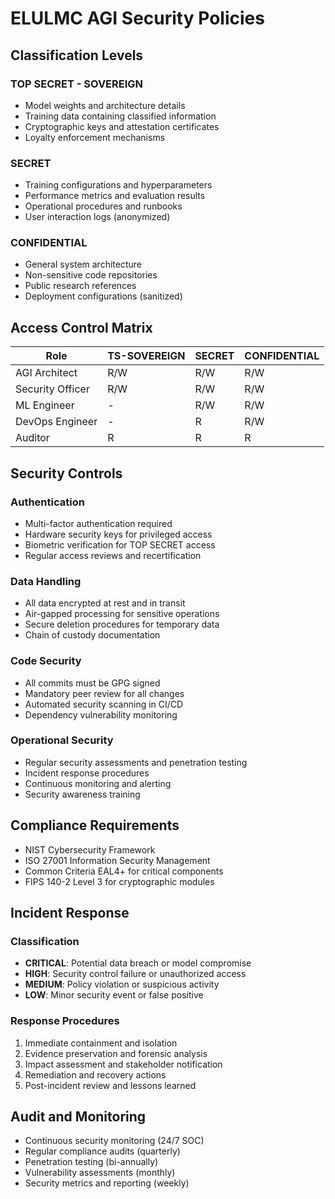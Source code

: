 # ELULMC AGI Security Policies

## Classification Levels

### TOP SECRET - SOVEREIGN
- Model weights and architecture details
- Training data containing classified information
- Cryptographic keys and attestation certificates
- Loyalty enforcement mechanisms

### SECRET
- Training configurations and hyperparameters
- Performance metrics and evaluation results
- Operational procedures and runbooks
- User interaction logs (anonymized)

### CONFIDENTIAL
- General system architecture
- Non-sensitive code repositories
- Public research references
- Deployment configurations (sanitized)

## Access Control Matrix

| Role | TS-SOVEREIGN | SECRET | CONFIDENTIAL |
|------|--------------|--------|--------------|
| AGI Architect | R/W | R/W | R/W |
| Security Officer | R/W | R/W | R/W |
| ML Engineer | - | R/W | R/W |
| DevOps Engineer | - | R | R/W |
| Auditor | R | R | R |

## Security Controls

### Authentication
- Multi-factor authentication required
- Hardware security keys for privileged access
- Biometric verification for TOP SECRET access
- Regular access reviews and recertification

### Data Handling
- All data encrypted at rest and in transit
- Air-gapped processing for sensitive operations
- Secure deletion procedures for temporary data
- Chain of custody documentation

### Code Security
- All commits must be GPG signed
- Mandatory peer review for all changes
- Automated security scanning in CI/CD
- Dependency vulnerability monitoring

### Operational Security
- Regular security assessments and penetration testing
- Incident response procedures
- Continuous monitoring and alerting
- Security awareness training

## Compliance Requirements

- NIST Cybersecurity Framework
- ISO 27001 Information Security Management
- Common Criteria EAL4+ for critical components
- FIPS 140-2 Level 3 for cryptographic modules

## Incident Response

### Classification
- **CRITICAL**: Potential data breach or model compromise
- **HIGH**: Security control failure or unauthorized access
- **MEDIUM**: Policy violation or suspicious activity
- **LOW**: Minor security event or false positive

### Response Procedures
1. Immediate containment and isolation
2. Evidence preservation and forensic analysis
3. Impact assessment and stakeholder notification
4. Remediation and recovery actions
5. Post-incident review and lessons learned

## Audit and Monitoring

- Continuous security monitoring (24/7 SOC)
- Regular compliance audits (quarterly)
- Penetration testing (bi-annually)
- Vulnerability assessments (monthly)
- Security metrics and reporting (weekly)